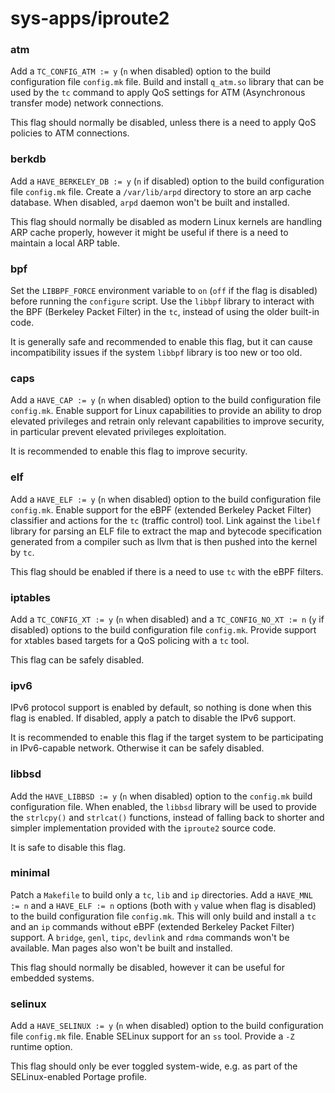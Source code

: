 # sys-apps/iproute2

### atm
Add a `TC_CONFIG_ATM := y` (`n` when disabled) option to the build configuration file `config.mk` file. Build and install `q_atm.so` library that can be used by the `tc` command to apply QoS settings for ATM (Asynchronous transfer mode) network connections.

This flag should normally be disabled, unless there is a need to apply QoS policies to ATM connections.

### berkdb
Add a `HAVE_BERKELEY_DB := y` (`n` if disabled) option to the build configuration file `config.mk` file. Create a `/var/lib/arpd` directory to store an arp cache database. When disabled, `arpd` daemon won't be built and installed.

This flag should normally be disabled as modern Linux kernels are handling ARP cache properly, however it might be useful if there is a need to maintain a local ARP table.

### bpf
Set the `LIBBPF_FORCE` environment variable to `on` (`off` if the flag is disabled) before running the `configure` script. Use the `libbpf` library to interact with the BPF (Berkeley Packet Filter) in the `tc`, instead of using the older built-in code.

It is generally safe and recommended to enable this flag, but it can cause incompatibility issues if the system `libbpf` library is too new or too old.

### caps
Add a `HAVE_CAP := y` (`n` when disabled) option to the build configuration file `config.mk`. Enable support for Linux capabilities to provide an ability to drop elevated privileges and retrain only relevant capabilities to improve security, in particular prevent elevated privileges exploitation.

It is recommended to enable this flag to improve security.

### elf
Add a `HAVE_ELF := y` (`n` when disabled) option to the build configuration file `config.mk`. Enable support for the eBPF (extended Berkeley Packet Filter) classifier and actions for the `tc` (traffic control) tool. Link against the `libelf` library for parsing an ELF file to extract the map and bytecode specification generated from a compiler such as llvm that is then pushed into the kernel by `tc`.

This flag should be enabled if there is a need to use `tc` with the eBPF filters.

### iptables
Add a `TC_CONFIG_XT := y` (`n` when disabled) and a `TC_CONFIG_NO_XT := n` (`y` if disabled) options to the build configuration file `config.mk`. Provide support for xtables based targets for a QoS policing with a `tc` tool.

This flag can be safely disabled.

### ipv6
IPv6 protocol support is enabled by default, so nothing is done when this flag is enabled. If disabled, apply a patch to disable the IPv6 support.

It is recommended to enable this flag if the target system to be participating in IPv6-capable network. Otherwise it can be safely disabled.

### libbsd
Add the `HAVE_LIBBSD := y` (`n` when disabled) option to the `config.mk` build configuration file. When enabled, the `libbsd` library will be used to provide the `strlcpy()` and `strlcat()` functions, instead of falling back to shorter and simpler implementation provided with the `iproute2` source code.

It is safe to disable this flag.

### minimal
Patch a `Makefile` to build only a `tc`, `lib` and `ip` directories. Add a `HAVE_MNL := n` and a `HAVE_ELF := n` options (both with `y` value when flag is disabled) to the build configuration file `config.mk`. This will only build and install a `tc` and an `ip` commands without eBPF (extended Berkeley Packet Filter) support. A `bridge`, `genl`, `tipc`, `devlink` and `rdma` commands won't be available. Man pages also won't be built and installed.

This flag should normally be disabled, however it can be useful for embedded systems.

### selinux
Add a `HAVE_SELINUX := y` (`n` when disabled) option to the build configuration file `config.mk` file. Enable SELinux support for an `ss` tool. Provide a `-Z` runtime option.

This flag should only be ever toggled system-wide, e.g. as part of the SELinux-enabled Portage profile.
